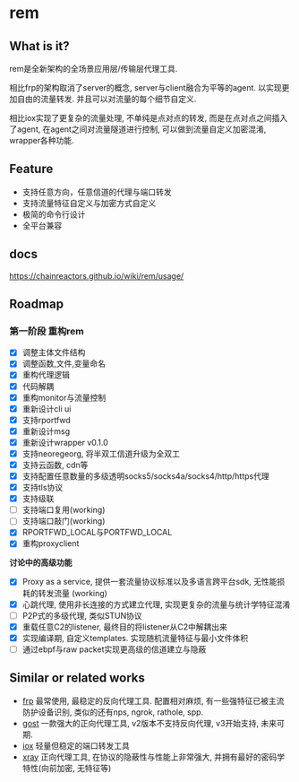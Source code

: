 # rem

## What is it?

rem是全新架构的全场景应用层/传输层代理工具.

相比frp的架构取消了server的概念, server与client融合为平等的agent. 以实现更加自由的流量转发. 并且可以对流量的每个细节自定义.

相比iox实现了更复杂的流量处理, 不单纯是点对点的转发, 而是在点对点之间插入了agent, 在agent之间对流量隧道进行控制, 可以做到流量自定义加密混淆, wrapper各种功能.

## Feature

* 支持任意方向，任意信道的代理与端口转发
* 支持流量特征自定义与加密方式自定义
* 极简的命令行设计
* 全平台兼容

## docs

https://chainreactors.github.io/wiki/rem/usage/

## Roadmap

### 第一阶段 重构rem

- [x] 调整主体文件结构
- [x] 调整函数,文件,变量命名
- [x] 重构代理逻辑
- [x] 代码解耦  
- [x] 重构monitor与流量控制
- [x] 重新设计cli ui
- [x] 支持rportfwd 
- [x] 重新设计msg
- [x] 重新设计wrapper v0.1.0
- [x] 支持neoregeorg, 将半双工信道升级为全双工
- [x] 支持云函数, cdn等 
- [x] 支持配置任意数量的多级透明socks5/socks4a/socks4/http/https代理
- [x] 支持tls协议 
- [x] 支持级联
- [ ] 支持端口复用(working)
- [ ] 支持端口敲门(working)
- [x] RPORTFWD_LOCAL与PORTFWD_LOCAL
- [x] 重构proxyclient 

**讨论中的高级功能**

- [x] Proxy as a service, 提供一套流量协议标准以及多语言跨平台sdk, 无性能损耗的转发流量 (working)
- [x] 心跳代理, 使用非长连接的方式建立代理, 实现更复杂的流量与统计学特征混淆
- [ ] P2P式的多级代理, 类似STUN协议
- [x] 重载任意C2的listener, 最终目的将listener从C2中解耦出来
- [x] 实现编译期, 自定义templates. 实现随机流量特征与最小文件体积
- [ ] 通过ebpf与raw packet实现更高级的信道建立与隐蔽

## Similar or related works

* [frp](https://github.com/fatedier/frp) 最常使用, 最稳定的反向代理工具. 配置相对麻烦, 有一些强特征已被主流防护设备识别, 类似的还有nps, ngrok, rathole, spp.
* [gost](https://github.com/go-gost/gost) 一款强大的正向代理工具, v2版本不支持反向代理, v3开始支持, 未来可期.
* [iox](https://github.com/EddieIvan01/iox) 轻量但稳定的端口转发工具
* [xray](https://github.com/XTLS/Xray-core) 正向代理工具, 在协议的隐蔽性与性能上非常强大, 并拥有最好的密码学特性(向前加密, 无特征等)